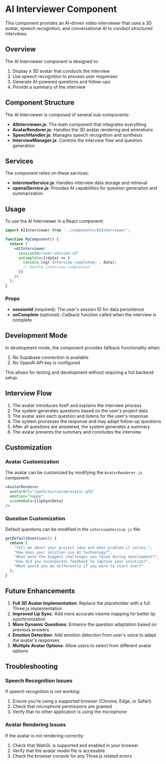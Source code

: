 # AI Interviewer Component

This component provides an AI-driven video interviewer that uses a 3D avatar, speech recognition, and conversational AI to conduct structured interviews.

## Overview

The AI Interviewer component is designed to:

1. Display a 3D avatar that conducts the interview
2. Use speech recognition to process user responses
3. Generate AI-powered questions and follow-ups
4. Provide a summary of the interview

## Component Structure

The AI Interviewer is composed of several sub-components:

- **AIInterviewer.js**: The main component that integrates everything
- **AvatarRenderer.js**: Handles the 3D avatar rendering and animations
- **SpeechHandler.js**: Manages speech recognition and synthesis
- **InterviewManager.js**: Controls the interview flow and question generation

## Services

The component relies on these services:

- **interviewService.js**: Handles interview data storage and retrieval
- **openaiService.js**: Provides AI capabilities for question generation and summarization

## Usage

To use the AI Interviewer in a React component:

```jsx
import AIInterviewer from '../components/AIInterviewer';

function MyComponent() {
  return (
    <AIInterviewer 
      sessionId="user-session-id" 
      onComplete={(data) => {
        console.log('Interview completed:', data);
        // Handle interview completion
      }} 
    />
  );
}
```

### Props

- **sessionId** (required): The user's session ID for data persistence
- **onComplete** (optional): Callback function called when the interview is complete

## Development Mode

In development mode, the component provides fallback functionality when:

1. No Supabase connection is available
2. No OpenAI API key is configured

This allows for testing and development without requiring a full backend setup.

## Interview Flow

1. The avatar introduces itself and explains the interview process
2. The system generates questions based on the user's project data
3. The avatar asks each question and listens for the user's response
4. The system processes the response and may adapt follow-up questions
5. After all questions are answered, the system generates a summary
6. The avatar presents the summary and concludes the interview

## Customization

### Avatar Customization

The avatar can be customized by modifying the `AvatarRenderer.js` component:

```jsx
<AvatarRenderer 
  avatarUrl="/path/to/custom/avatar.glb"
  emotion="happy"
  visemeData={lipSyncData}
/>
```

### Question Customization

Default questions can be modified in the `interviewService.js` file:

```javascript
getDefaultQuestions() {
  return [
    "Tell me about your project idea and what problem it solves.",
    "How does your solution use AI technology?",
    "What were the biggest challenges you faced during development?",
    "How did you incorporate feedback to improve your solution?",
    "What would you do differently if you were to start over?"
  ];
}
```

## Future Enhancements

1. **Full 3D Avatar Implementation**: Replace the placeholder with a full Three.js implementation
2. **Improved Lip Sync**: Add more accurate viseme mapping for better lip synchronization
3. **More Dynamic Questions**: Enhance the question adaptation based on previous answers
4. **Emotion Detection**: Add emotion detection from user's voice to adapt the avatar's responses
5. **Multiple Avatar Options**: Allow users to select from different avatar options

## Troubleshooting

### Speech Recognition Issues

If speech recognition is not working:

1. Ensure you're using a supported browser (Chrome, Edge, or Safari)
2. Check that microphone permissions are granted
3. Verify that no other application is using the microphone

### Avatar Rendering Issues

If the avatar is not rendering correctly:

1. Check that WebGL is supported and enabled in your browser
2. Verify that the avatar model file is accessible
3. Check the browser console for any Three.js related errors
